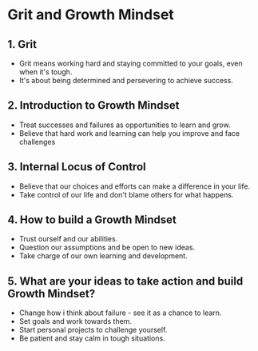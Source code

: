 # Grit and Growth Mindset

## 1. Grit

- Grit means working hard and staying committed to your goals, even when it's tough.
- It's about being determined and persevering to achieve success.

## 2. Introduction to Growth Mindset

- Treat successes and failures as opportunities to learn and grow.
- Believe that hard work and learning can help you improve and face challenges

## 3. Internal Locus of Control

- Believe that our choices and efforts can make a difference in your life.
- Take control of our life and don't blame others for what happens.

## 4. How to build a Growth Mindset

- Trust ourself and our abilities.
- Question our assumptions and be open to new ideas.
- Take charge of our own learning and development.

## 5. What are your ideas to take action and build Growth Mindset?

- Change how i think about failure - see it as a chance to learn.
- Set goals and work towards them.
- Start personal projects to challenge yourself.
- Be patient and stay calm in tough situations.
